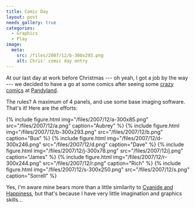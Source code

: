 ```yaml
---
title: Comic Day
layout: post
needs_gallery: true
categories:
  - Graphics
  - Play
image:
  meta:
    src: /files/2007/12/b-300x293.png
    alt: Chris' comic day entry
---
```

At our last day at work before Christmas --- oh yeah, I got a job by the way --- we decided to have a go at some comics after seeing some [crazy](http://www.pandyland.net/20) [comics](http://www.pandyland.net/22) at [Pandyland](http://www.pandyland.net/23).

The rules? A maximum of 4 panels, and use some base imaging software. That's it! Here are the efforts:

{% include figure.html img="/files/2007/12/a-300x85.png" src="/files/2007/12/a.png" caption="Aubrey" %}
{% include figure.html img="/files/2007/12/b-300x293.png" src="/files/2007/12/b.png" caption="Bux" %}
{% include figure.html img="/files/2007/12/d-300x246.png" src="/files/2007/12/d.png" caption="Dave" %}
{% include figure.html img="/files/2007/12/j-300x78.png" src="/files/2007/12/j.png" caption="James" %}
{% include figure.html img="/files/2007/12/r-300x244.png" src="/files/2007/12/r.png" caption="Rich" %}
{% include figure.html img="/files/2007/12/s-300x250.png" src="/files/2007/12/s.png" caption="Sorrell" %}

Yes, I'm aware mine bears more than a little similarity to [Cyanide and Happiness](http://www.explosm.net/comics/), but that's because I have very little imagination and graphics skills...
